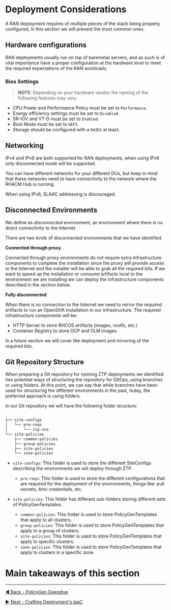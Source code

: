 # Deployment Considerations

A RAN deployment requires of multiple pieces of the stack being properly configured, in this section we will present the most common ones.

## Hardware configurations

RAN deployments usually run on top of baremetal servers, and as such is of vital importance have a proper configuration at the hardware level to meet the required expectations of the RAN workloads.

### Bios Settings

> **NOTE**: Depending on your hardware vendor the naming of the following features may vary.

* CPU Power and Performance Policy must be set to `Performance`.
* Energy efficiency settings must be set to `Disabled`.
* SR-IOV and VT-D must be set to `Enabled`.
* Boot Mode must be set to `UEFI`.
* Storage should be configured with a `RAID1` at least.

## Networking

IPv4 and IPv6 are both supported for RAN deployments, when using IPv6 only disconnected mode will be supported. 

You can have different networks for your different DUs, but keep in mind that these networks need to have connectivity to the network where the RHACM Hub is running.

When using IPv6, SLAAC addressing is discouraged.

## Disconnected Environments

We define as _disconnected_ environment, an environment where there is no direct connectivity to the Internet.

There are two kinds of disconnected environments that we have identified.

**Connected through proxy**

Connected through proxy environments do not require extra infrastructure components to complete the installation since the proxy will provide access to the Internet and the installer will be able to grab all the required bits. If we want to speed up the installation or consume artifacts local to the environment we are installing we can deploy the infrastructure components described in the section below.

**Fully disconnected**

When there is no connection to the Internet we need to mirror the required artifacts to run an OpenShift installation in our infrastructure. The required infrastructure components will be:

* HTTP Server to store RHCOS artifacts (images, rootfs, etc.)
* Container Registry to store OCP and OLM images

In a future section we will cover the deployment and mirroring of the required bits.

## Git Repository Structure

When preparing a Git repository for running ZTP deployments we identified two potential ways of structuring the repository for GitOps, using branches or using folders. At this point, we can say that while branches have been used for structuring the different environments in the past, today, the preferred approach is using folders.

In our Git repository we will have the following folder structure:

~~~sh
.
├── site-configs
│   └── pre-reqs
│       └── ztp-sno
└── site-policies
    ├── common-policies
    ├── group-policies
    ├── site-policies
    └── zone-policies
~~~

* `site-configs`: This folder is used to store the different SiteConfigs describing the environments we will deploy through ZTP.
    * `pre-reqs`: This folder is used to store the different configurations that are required for the deployment of the environments, things like: pull secrets, bmc credentials, etc.

* `site-policies`: This folder has different sub-folders storing different sets of PolicyGenTemplates.

    * `common-policies`: This folder is used to store PolicyGenTemplates that apply to all clusters.
    * `group-policies`: This folder is used to store PolicyGenTemplates that apply to a group of clusters.
    * `site-policies`: This folder is used to store PolicyGenTemplates that apply to specific clusters.
    * `zone-policies`: This folder is used to store PolicyGenTemplates that apply to clusters in a specific zone.

# Main takeaways of this section

---

[:arrow_backward: Back - PolicyGen Deepdive](./10.md)

[:arrow_forward: Next - Crafting Deployment's IaaC](./12.md)